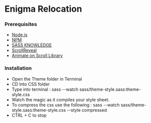 # Enigma Relocation

### Prerequisites

* [Node.js](https://nodejs.org/en/)
* [NPM](https://www.npmjs.com/)
* [SASS KNOWLEDGE](https://sass-lang.com/)
* [ScrollReveal](https://scrollrevealjs.org/)
* [Animate on Scroll Library](https://michalsnik.github.io/aos/)

### Installation

- Open the Theme folder in Terminal
- CD Into CSS folder
- Type into terminal : sass --watch sass/theme-style.sass:theme-style.css
- Watch the magic as it compiles your style sheet.
- To compress the css use the following : sass --watch sass/theme-style.sass:theme-style.css --style compressed
- CTRL + C to stop